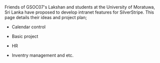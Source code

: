 Friends of GSOC07's Lakshan and students at the University of Moratuwa, Sri Lanka have proposed to develop intranet
features for SilverStripe. This page details their ideas and project plan;


*  Calendar control

*  Basic project

*  HR

*  Inventry management and etc. 


